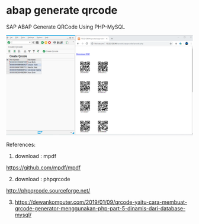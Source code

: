 # abap generate qrcode
 SAP ABAP Generate QRCode Using PHP-MySQL

![alt text](https://github.com/jenizar/abap-generate-qrcode/blob/master/Screenshot.PNG)

References:

1. download : mpdf

https://github.com/mpdf/mpdf

2. download : phpqrcode

http://phpqrcode.sourceforge.net/


3. https://dewankomputer.com/2019/01/09/qrcode-yaitu-cara-membuat-qrcode-generator-menggunakan-php-part-5-dinamis-dari-database-mysql/

